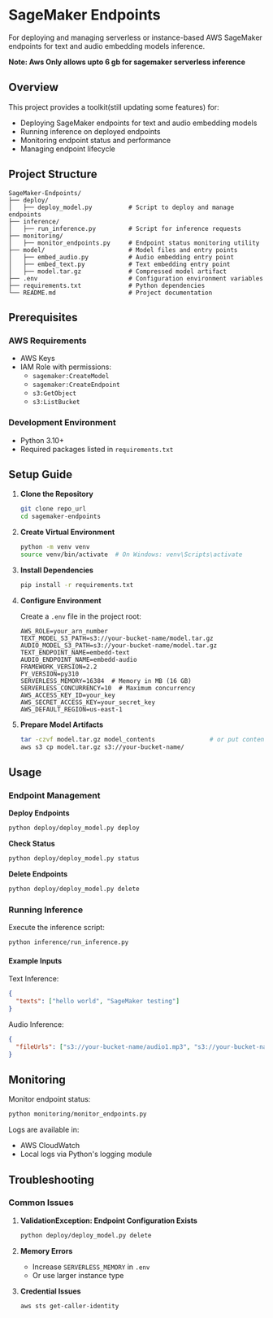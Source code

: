 # SageMaker Endpoints

For deploying and managing serverless or instance-based AWS SageMaker endpoints for text and audio embedding models inference.

**Note: Aws Only allows upto 6 gb for sagemaker serverless inference**

## Overview

This project provides a toolkit(still updating some features) for:
- Deploying SageMaker endpoints for text and audio embedding models
- Running inference on deployed endpoints
- Monitoring endpoint status and performance
- Managing endpoint lifecycle

## Project Structure

```
SageMaker-Endpoints/
├── deploy/
│   ├── deploy_model.py          # Script to deploy and manage endpoints
├── inference/
│   ├── run_inference.py         # Script for inference requests
├── monitoring/
│   ├── monitor_endpoints.py     # Endpoint status monitoring utility
├── model/                       # Model files and entry points
│   ├── embed_audio.py           # Audio embedding entry point
│   ├── embed_text.py            # Text embedding entry point
│   ├── model.tar.gz             # Compressed model artifact
├── .env                         # Configuration environment variables
├── requirements.txt             # Python dependencies
└── README.md                    # Project documentation
```

## Prerequisites

### AWS Requirements
- AWS Keys
- IAM Role with permissions:
  - `sagemaker:CreateModel`
  - `sagemaker:CreateEndpoint`
  - `s3:GetObject`
  - `s3:ListBucket`

### Development Environment
- Python 3.10+
- Required packages listed in `requirements.txt`

## Setup Guide

1. **Clone the Repository**
   ```bash
   git clone repo_url
   cd sagemaker-endpoints
   ```

2. **Create Virtual Environment**
   ```bash
   python -m venv venv
   source venv/bin/activate  # On Windows: venv\Scripts\activate
   ```

3. **Install Dependencies**
   ```bash
   pip install -r requirements.txt
   ```

4. **Configure Environment**
   
   Create a `.env` file in the project root:
   ```plaintext
   AWS_ROLE=your_arn_number
   TEXT_MODEL_S3_PATH=s3://your-bucket-name/model.tar.gz
   AUDIO_MODEL_S3_PATH=s3://your-bucket-name/model.tar.gz
   TEXT_ENDPOINT_NAME=embedd-text
   AUDIO_ENDPOINT_NAME=embedd-audio
   FRAMEWORK_VERSION=2.2
   PY_VERSION=py310
   SERVERLESS_MEMORY=16384  # Memory in MB (16 GB)
   SERVERLESS_CONCURRENCY=10  # Maximum concurrency
   AWS_ACCESS_KEY_ID=your_key
   AWS_SECRET_ACCESS_KEY=your_secret_key
   AWS_DEFAULT_REGION=us-east-1
   ```

5. **Prepare Model Artifacts**
   ```bash
   tar -czvf model.tar.gz model_contents               # or put contents in a director and use : tar -czvf model.tar.gz -C directory_name .
   aws s3 cp model.tar.gz s3://your-bucket-name/
   ```

## Usage

### Endpoint Management

**Deploy Endpoints**
```bash
python deploy/deploy_model.py deploy
```

**Check Status**
```bash
python deploy/deploy_model.py status
```

**Delete Endpoints**
```bash
python deploy/deploy_model.py delete
```

### Running Inference

Execute the inference script:
```bash
python inference/run_inference.py
```

#### Example Inputs

Text Inference:
```json
{
  "texts": ["hello world", "SageMaker testing"]
}
```

Audio Inference:
```json
{
  "fileUrls": ["s3://your-bucket-name/audio1.mp3", "s3://your-bucket-name/audio2.mp3"]
}
```



## Monitoring

Monitor endpoint status:
```bash
python monitoring/monitor_endpoints.py
```

Logs are available in:
- AWS CloudWatch
- Local logs via Python's logging module

## Troubleshooting

### Common Issues

1. **ValidationException: Endpoint Configuration Exists**
   ```bash
   python deploy/deploy_model.py delete
   ```

2. **Memory Errors**
   - Increase `SERVERLESS_MEMORY` in `.env`
   - Or use larger instance type
  
     
3. **Credential Issues**
   ```bash
   aws sts get-caller-identity
   ```

